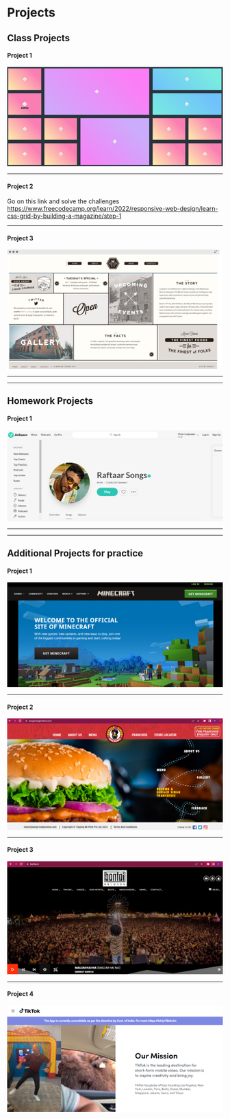 # Projects

## Class Projects

#### Project 1
<img src="images/Grid_Practice1.png">

<hr>

#### Project 2
Go on this link and solve the challenges https://www.freecodecamp.org/learn/2022/responsive-web-design/learn-css-grid-by-building-a-magazine/step-1

<hr>

#### Project 3
<img src="images/Grid%20Based%20Website.png">

<hr>
<hr>

## Homework Projects

#### Project 1
<img src="images/raftaarmusic.png">

<hr>
<hr>

## Additional Projects for practice

#### Project 1
<img src="images/minecraft.png">

<hr>

#### Project 2
<img src="images/Burgersingh.png">

<hr>

#### Project 3
<img src="images/BantaiRecords.png">

<hr> 

#### Project 4
<img src="images/tiktok.png">

